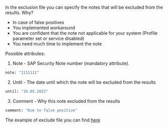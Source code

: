 In the exclusion file you can specify the notes that will be excluded from the results.
Why?
* In case of false positives
* You implemented workaround
* You are confident that the note not applicable for your system (Profile parameter set or service disabled)
* You need much time to implement the note

Possible attributes:
1. Note - SAP Security Note number (mandatory attribute).
```sh
note: "1111111"
```
2. Until - The date until which the note will be excluded from the results
```sh
until: "10.05.2022"
```
3. Comment - Why this note excluded from the results
```sh
comment: "Due to false positive"
```

The example of exclude file you can find [here](./exclude_file_example.yaml) 